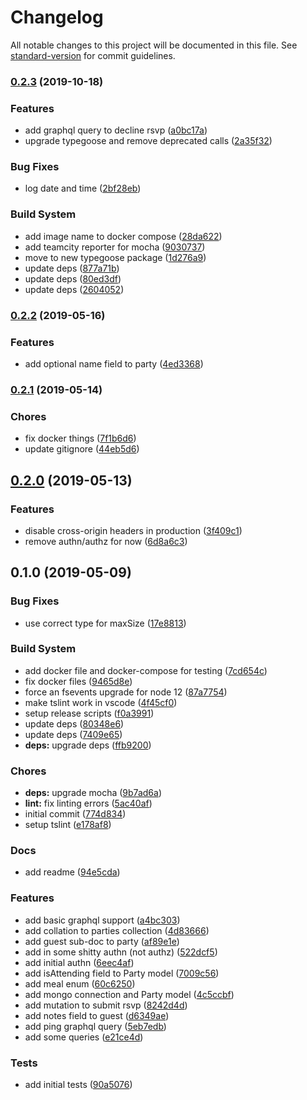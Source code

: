 # Changelog

All notable changes to this project will be documented in this file. See [standard-version](https://github.com/conventional-changelog/standard-version) for commit guidelines.

### [0.2.3](https://github.com/accidentaldevelopment/resivip/compare/v0.2.2...v0.2.3) (2019-10-18)


### Features

* add graphql query to decline rsvp ([a0bc17a](https://github.com/accidentaldevelopment/resivip/commit/a0bc17a8f4956a85c0040bd05022292ebc9d82aa))
* upgrade typegoose and remove deprecated calls ([2a35f32](https://github.com/accidentaldevelopment/resivip/commit/2a35f32b2efecd2dc26b6d1d9f51b33c01e30f91))


### Bug Fixes

* log date and time ([2bf28eb](https://github.com/accidentaldevelopment/resivip/commit/2bf28eb9dfec304fa6fde4f5e713287da129f23b))


### Build System

* add image name to docker compose ([28da622](https://github.com/accidentaldevelopment/resivip/commit/28da622bed3a8698e787d2faa3c0249506733f56))
* add teamcity reporter for mocha ([9030737](https://github.com/accidentaldevelopment/resivip/commit/9030737f5951eb5af5316cf71eef18c9bfd4b1c1))
* move to new typegoose package ([1d276a9](https://github.com/accidentaldevelopment/resivip/commit/1d276a904b1af4c8fcf582db709c240b588a0fe0))
* update deps ([877a71b](https://github.com/accidentaldevelopment/resivip/commit/877a71b7c9b745c65d4ff863ecc9c0fccd118576))
* update deps ([80ed3df](https://github.com/accidentaldevelopment/resivip/commit/80ed3dfe3e78b14afb734790e6fe0079dd3029bb))
* update deps ([2604052](https://github.com/accidentaldevelopment/resivip/commit/2604052d700ad4dd0516481fbb34b581ce665ac6))

### [0.2.2](https://github.com/accidentaldevelopment/resivip/compare/v0.2.1...v0.2.2) (2019-05-16)


### Features

* add optional name field to party ([4ed3368](https://github.com/accidentaldevelopment/resivip/commit/4ed3368))



### [0.2.1](https://github.com/accidentaldevelopment/resivip/compare/v0.2.0...v0.2.1) (2019-05-14)


### Chores

* fix docker things ([7f1b6d6](https://github.com/accidentaldevelopment/resivip/commit/7f1b6d6))
* update gitignore ([44eb5d6](https://github.com/accidentaldevelopment/resivip/commit/44eb5d6))



## [0.2.0](https://github.com/accidentaldevelopment/resivip/compare/v0.1.0...v0.2.0) (2019-05-13)


### Features

* disable cross-origin headers in production ([3f409c1](https://github.com/accidentaldevelopment/resivip/commit/3f409c1))
* remove authn/authz for now ([6d8a6c3](https://github.com/accidentaldevelopment/resivip/commit/6d8a6c3))



## 0.1.0 (2019-05-09)


### Bug Fixes

* use correct type for maxSize ([17e8813](https://github.com/accidentaldevelopment/resivip/commit/17e8813))


### Build System

* add docker file and docker-compose for testing ([7cd654c](https://github.com/accidentaldevelopment/resivip/commit/7cd654c))
* fix docker files ([9465d8e](https://github.com/accidentaldevelopment/resivip/commit/9465d8e))
* force an fsevents upgrade for node 12 ([87a7754](https://github.com/accidentaldevelopment/resivip/commit/87a7754))
* make tslint work in vscode ([4f45cf0](https://github.com/accidentaldevelopment/resivip/commit/4f45cf0))
* setup release scripts ([f0a3991](https://github.com/accidentaldevelopment/resivip/commit/f0a3991))
* update deps ([80348e6](https://github.com/accidentaldevelopment/resivip/commit/80348e6))
* update deps ([7409e65](https://github.com/accidentaldevelopment/resivip/commit/7409e65))
* **deps:** upgrade deps ([ffb9200](https://github.com/accidentaldevelopment/resivip/commit/ffb9200))


### Chores

* **deps:** upgrade mocha ([9b7ad6a](https://github.com/accidentaldevelopment/resivip/commit/9b7ad6a))
* **lint:** fix linting errors ([5ac40af](https://github.com/accidentaldevelopment/resivip/commit/5ac40af))
* initial commit ([774d834](https://github.com/accidentaldevelopment/resivip/commit/774d834))
* setup tslint ([e178af8](https://github.com/accidentaldevelopment/resivip/commit/e178af8))


### Docs

* add readme ([94e5cda](https://github.com/accidentaldevelopment/resivip/commit/94e5cda))


### Features

* add basic graphql support ([a4bc303](https://github.com/accidentaldevelopment/resivip/commit/a4bc303))
* add collation to parties collection ([4d83666](https://github.com/accidentaldevelopment/resivip/commit/4d83666))
* add guest sub-doc to party ([af89e1e](https://github.com/accidentaldevelopment/resivip/commit/af89e1e))
* add in some shitty authn (not authz) ([522dcf5](https://github.com/accidentaldevelopment/resivip/commit/522dcf5))
* add initial authn ([6eec4af](https://github.com/accidentaldevelopment/resivip/commit/6eec4af))
* add isAttending field to Party model ([7009c56](https://github.com/accidentaldevelopment/resivip/commit/7009c56))
* add meal enum ([60c6250](https://github.com/accidentaldevelopment/resivip/commit/60c6250))
* add mongo connection and Party model ([4c5ccbf](https://github.com/accidentaldevelopment/resivip/commit/4c5ccbf))
* add mutation to submit rsvp ([8242d4d](https://github.com/accidentaldevelopment/resivip/commit/8242d4d))
* add notes field to guest ([d6349ae](https://github.com/accidentaldevelopment/resivip/commit/d6349ae))
* add ping graphql query ([5eb7edb](https://github.com/accidentaldevelopment/resivip/commit/5eb7edb))
* add some queries ([e21ce4d](https://github.com/accidentaldevelopment/resivip/commit/e21ce4d))


### Tests

* add initial tests ([90a5076](https://github.com/accidentaldevelopment/resivip/commit/90a5076))
